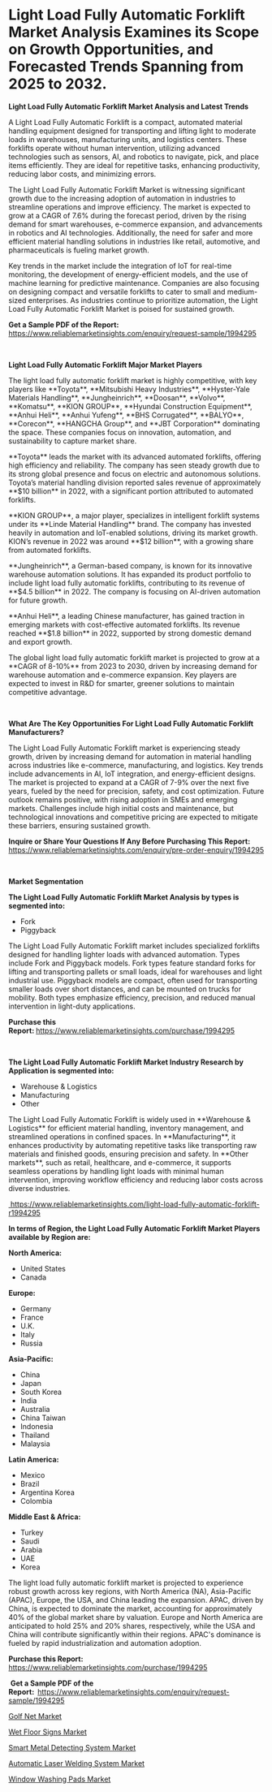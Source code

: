 <p><h1>Light Load Fully Automatic Forklift Market Analysis Examines its Scope on Growth Opportunities, and Forecasted Trends Spanning from 2025 to 2032.</h1></p><p><strong>Light Load Fully Automatic Forklift Market Analysis and Latest Trends</strong></p>
<p><p>A Light Load Fully Automatic Forklift is a compact, automated material handling equipment designed for transporting and lifting light to moderate loads in warehouses, manufacturing units, and logistics centers. These forklifts operate without human intervention, utilizing advanced technologies such as sensors, AI, and robotics to navigate, pick, and place items efficiently. They are ideal for repetitive tasks, enhancing productivity, reducing labor costs, and minimizing errors.</p><p>The Light Load Fully Automatic Forklift Market is witnessing significant growth due to the increasing adoption of automation in industries to streamline operations and improve efficiency. The market is expected to grow at a CAGR of 7.6% during the forecast period, driven by the rising demand for smart warehouses, e-commerce expansion, and advancements in robotics and AI technologies. Additionally, the need for safer and more efficient material handling solutions in industries like retail, automotive, and pharmaceuticals is fueling market growth.</p><p>Key trends in the market include the integration of IoT for real-time monitoring, the development of energy-efficient models, and the use of machine learning for predictive maintenance. Companies are also focusing on designing compact and versatile forklifts to cater to small and medium-sized enterprises. As industries continue to prioritize automation, the Light Load Fully Automatic Forklift Market is poised for sustained growth.</p></p>
<p><strong>Get a Sample PDF of the Report:&nbsp;</strong> <a href="https://www.reliablemarketinsights.com/enquiry/request-sample/1994295?utm_campaign=2012&utm_medium=2&utm_source=Github&utm_content=ia&utm_term=24012025&utm_id=light-load-fully-automatic-forklift">https://www.reliablemarketinsights.com/enquiry/request-sample/1994295</a></p>
<p>&nbsp;</p>
<p><strong>Light Load Fully Automatic Forklift Major Market Players</strong></p>
<p><p>The light load fully automatic forklift market is highly competitive, with key players like **Toyota**, **Mitsubishi Heavy Industries**, **Hyster-Yale Materials Handling**, **Jungheinrich**, **Doosan**, **Volvo**, **Komatsu**, **KION GROUP**, **Hyundai Construction Equipment**, **Anhui Heli**, **Anhui Yufeng**, **BHS Corrugated**, **BALYO**, **Corecon**, **HANGCHA Group**, and **JBT Corporation** dominating the space. These companies focus on innovation, automation, and sustainability to capture market share.</p><p>**Toyota** leads the market with its advanced automated forklifts, offering high efficiency and reliability. The company has seen steady growth due to its strong global presence and focus on electric and autonomous solutions. Toyota’s material handling division reported sales revenue of approximately **$10 billion** in 2022, with a significant portion attributed to automated forklifts.</p><p>**KION GROUP**, a major player, specializes in intelligent forklift systems under its **Linde Material Handling** brand. The company has invested heavily in automation and IoT-enabled solutions, driving its market growth. KION’s revenue in 2022 was around **$12 billion**, with a growing share from automated forklifts.</p><p>**Jungheinrich**, a German-based company, is known for its innovative warehouse automation solutions. It has expanded its product portfolio to include light load fully automatic forklifts, contributing to its revenue of **$4.5 billion** in 2022. The company is focusing on AI-driven automation for future growth.</p><p>**Anhui Heli**, a leading Chinese manufacturer, has gained traction in emerging markets with cost-effective automated forklifts. Its revenue reached **$1.8 billion** in 2022, supported by strong domestic demand and export growth.</p><p>The global light load fully automatic forklift market is projected to grow at a **CAGR of 8-10%** from 2023 to 2030, driven by increasing demand for warehouse automation and e-commerce expansion. Key players are expected to invest in R&D for smarter, greener solutions to maintain competitive advantage.</p></p>
<p>&nbsp;</p>
<p><strong>What Are The Key Opportunities For Light Load Fully Automatic Forklift Manufacturers?</strong></p>
<p><p>The Light Load Fully Automatic Forklift market is experiencing steady growth, driven by increasing demand for automation in material handling across industries like e-commerce, manufacturing, and logistics. Key trends include advancements in AI, IoT integration, and energy-efficient designs. The market is projected to expand at a CAGR of 7-9% over the next five years, fueled by the need for precision, safety, and cost optimization. Future outlook remains positive, with rising adoption in SMEs and emerging markets. Challenges include high initial costs and maintenance, but technological innovations and competitive pricing are expected to mitigate these barriers, ensuring sustained growth.</p></p>
<p><strong>Inquire or Share Your Questions If Any Before Purchasing This Report:</strong> <a href="https://www.reliablemarketinsights.com/enquiry/pre-order-enquiry/1994295?utm_campaign=2012&utm_medium=2&utm_source=Github&utm_content=ia&utm_term=24012025&utm_id=light-load-fully-automatic-forklift">https://www.reliablemarketinsights.com/enquiry/pre-order-enquiry/1994295</a></p>
<p>&nbsp;</p>
<p><strong>Market Segmentation</strong></p>
<p><strong>The Light Load Fully Automatic Forklift Market Analysis by types is segmented into:</strong></p>
<p><ul><li>Fork</li><li>Piggyback</li></ul></p>
<p><p>The Light Load Fully Automatic Forklift market includes specialized forklifts designed for handling lighter loads with advanced automation. Types include Fork and Piggyback models. Fork types feature standard forks for lifting and transporting pallets or small loads, ideal for warehouses and light industrial use. Piggyback models are compact, often used for transporting smaller loads over short distances, and can be mounted on trucks for mobility. Both types emphasize efficiency, precision, and reduced manual intervention in light-duty applications.</p></p>
<p><strong>Purchase this Report:&nbsp;</strong><a href="https://www.reliablemarketinsights.com/purchase/1994295?utm_campaign=2012&utm_medium=2&utm_source=Github&utm_content=ia&utm_term=24012025&utm_id=light-load-fully-automatic-forklift">https://www.reliablemarketinsights.com/purchase/1994295</a></p>
<p>&nbsp;</p>
<p><strong>The Light Load Fully Automatic Forklift Market Industry Research by Application is segmented into:</strong></p>
<p><ul><li>Warehouse & Logistics</li><li>Manufacturing</li><li>Other</li></ul></p>
<p><p>The Light Load Fully Automatic Forklift is widely used in **Warehouse & Logistics** for efficient material handling, inventory management, and streamlined operations in confined spaces. In **Manufacturing**, it enhances productivity by automating repetitive tasks like transporting raw materials and finished goods, ensuring precision and safety. In **Other markets**, such as retail, healthcare, and e-commerce, it supports seamless operations by handling light loads with minimal human intervention, improving workflow efficiency and reducing labor costs across diverse industries.</p></p>
<p><a href="https://www.reliablemarketinsights.com/light-load-fully-automatic-forklift-r1994295?utm_campaign=2012&utm_medium=2&utm_source=Github&utm_content=ia&utm_term=24012025&utm_id=light-load-fully-automatic-forklift">&nbsp;https://www.reliablemarketinsights.com/light-load-fully-automatic-forklift-r1994295</a></p>
<p><strong>In terms of Region, the Light Load Fully Automatic Forklift Market Players available by Region are:</strong></p>
<p>
    <p> <strong> North America: </strong>
        <ul>
            <li>United States</li>
            <li>Canada</li>
        </ul>
        </p> 
    <p> <strong> Europe: </strong>
        <ul>
            <li>Germany</li>
            <li>France</li>
            <li>U.K.</li>
            <li>Italy</li>
            <li>Russia</li>
        </ul>
        </p> 
    <p> <strong> Asia-Pacific: </strong>
        <ul>
            <li>China</li>
            <li>Japan</li>
            <li>South Korea</li>
            <li>India</li>
            <li>Australia</li>
            <li>China Taiwan</li>
            <li>Indonesia</li>
            <li>Thailand</li>
            <li>Malaysia</li>
        </ul>
        </p> 
    <p> <strong> Latin America: </strong>
        <ul>
            <li>Mexico</li>
            <li>Brazil</li>
            <li>Argentina Korea</li>
            <li>Colombia</li>
        </ul>
        </p> 
    <p> <strong> Middle East & Africa: </strong>
        <ul>
            <li>Turkey</li>
            <li>Saudi</li>
            <li>Arabia</li>
            <li>UAE</li>
            <li>Korea</li>
        </ul>
    </p>
    </p>
<p><p>The light load fully automatic forklift market is projected to experience robust growth across key regions, with North America (NA), Asia-Pacific (APAC), Europe, the USA, and China leading the expansion. APAC, driven by China, is expected to dominate the market, accounting for approximately 40% of the global market share by valuation. Europe and North America are anticipated to hold 25% and 20% shares, respectively, while the USA and China will contribute significantly within their regions. APAC's dominance is fueled by rapid industrialization and automation adoption.</p></p>
<p><strong>Purchase this Report: </strong><a href="https://www.reliablemarketinsights.com/purchase/1994295?utm_campaign=2012&utm_medium=2&utm_source=Github&utm_content=ia&utm_term=24012025&utm_id=light-load-fully-automatic-forklift">https://www.reliablemarketinsights.com/purchase/1994295</a></p>
<p>&nbsp;<strong>Get a Sample PDF of the Report:&nbsp;&nbsp;</strong><a href="https://www.reliablemarketinsights.com/enquiry/request-sample/1994295?utm_campaign=2012&utm_medium=2&utm_source=Github&utm_content=ia&utm_term=24012025&utm_id=light-load-fully-automatic-forklift">https://www.reliablemarketinsights.com/enquiry/request-sample/1994295</a></p>
<p><strong></strong></p>
<p><p><a href="https://www.linkedin.com/pulse/golf-net-market-size-analysis-growing-96-cagr-from-2025-ac32c?utm_campaign=2012&utm_medium=2&utm_source=Github&utm_content=ia&utm_term=24012025&utm_id=light-load-fully-automatic-forklift">Golf Net Market</a></p><p><a href="https://www.linkedin.com/pulse/wet-floor-signs-market-trends-growth-drivers-demand-supply-updde?utm_campaign=2012&utm_medium=2&utm_source=Github&utm_content=ia&utm_term=24012025&utm_id=light-load-fully-automatic-forklift">Wet Floor Signs Market</a></p><p><a href="https://www.linkedin.com/pulse/analyzing-historical-growth-trends-driversof-smart-metal-qytle?utm_campaign=2012&utm_medium=2&utm_source=Github&utm_content=ia&utm_term=24012025&utm_id=light-load-fully-automatic-forklift">Smart Metal Detecting System Market</a></p><p><a href="https://www.linkedin.com/pulse/latest-market-analysis-shows-automatic-laser-welding-qoanc?utm_campaign=2012&utm_medium=2&utm_source=Github&utm_content=ia&utm_term=24012025&utm_id=light-load-fully-automatic-forklift">Automatic Laser Welding System Market</a></p><p><a href="https://www.linkedin.com/pulse/aligning-strategies-window-washing-pads-market-insights-ynyze?utm_campaign=2012&utm_medium=2&utm_source=Github&utm_content=ia&utm_term=24012025&utm_id=light-load-fully-automatic-forklift">Window Washing Pads Market</a></p></p>